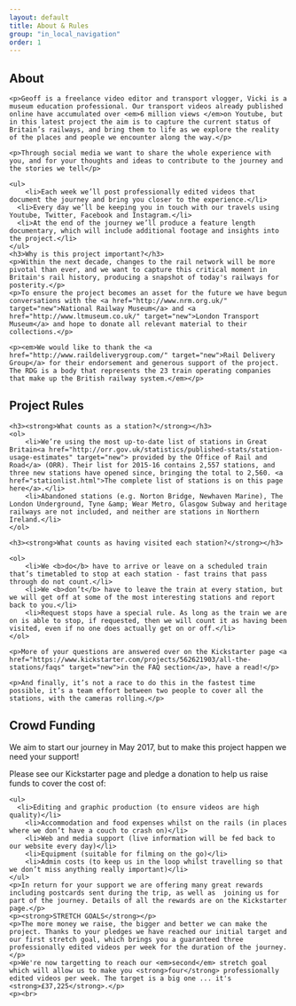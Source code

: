 ```yaml
---
layout: default
title: About & Rules
group: "in_local_navigation"
order: 1
---
```


<a name="project"></a>
<div class="bgbox secondary">
	<h2>About</h2>

	<p>Geoff is a freelance video editor and transport vlogger, Vicki is a museum education professional. Our transport videos already published online have accumulated over <em>6 million views </em>on Youtube, but in this latest project the aim is to capture the current status of Britain’s railways, and bring them to life as we explore the reality of the places and people we encounter along the way.</p>

	<p>Through social media we want to share the whole experience with you, and for your thoughts and ideas to contribute to the journey and the stories we tell</p>

	<ul>
		<li>Each week we’ll post professionally edited videos that document the journey and bring you closer to the experience.</li>
	  <li>Every day we’ll be keeping you in touch with our travels using Youtube, Twitter, Facebook and Instagram.</li>
	  <li>At the end of the journey we’ll produce a feature length documentary, which will include additional footage and insights into the project.</li>
    </ul>
	<h3>Why is this project important?</h3>
	<p>Within the next decade, changes to the rail network will be more pivotal than ever, and we want to capture this critical moment in Britain's rail history, producing a snapshot of today's railways for posterity.</p>
	<p>To ensure the project becomes an asset for the future we have begun conversations with the <a href="http://www.nrm.org.uk/" target="new">National Railway Museum</a> and <a href="http://www.ltmuseum.co.uk/" target="new">London Transport Museum</a> and hope to donate all relevant material to their collections.</p>

	<p><em>We would like to thank the <a href="http://www.raildeliverygroup.com/" target="new">Rail Delivery Group</a> for their endorsement and generous support of the project. The RDG is a body that represents the 23 train operating companies that make up the British railway system.</em></p>
</div>


<a name="rules"></a>
<div class="bgbox secondary">
	<h2>Project Rules</h2>

	<h3><strong>What counts as a station?</strong></h3>
	<ol>
		<li>We’re using the most up-to-date list of stations in Great Britain<a href="http://orr.gov.uk/statistics/published-stats/station-usage-estimates" target="new"> provided by the Office of Rail and Road</a> (ORR). Their list for 2015-16 contains 2,557 stations, and three new stations have opened since, bringing the total to 2,560. <a href="stationlist.html">The complete list of stations is on this page here</a>.</li>
		<li>Abandoned stations (e.g. Norton Bridge, Newhaven Marine), The London Underground, Tyne &amp; Wear Metro, Glasgow Subway and heritage railways are not included, and neither are stations in Northern Ireland.</li>
	</ol>

	<h3><strong>What counts as having visited each station?</strong></h3>

	<ol>
		<li>We <b>do</b> have to arrive or leave on a scheduled train that’s timetabled to stop at each station - fast trains that pass through do not count.</li>
		<li>We <b>don’t</b> have to leave the train at every station, but we will get off at some of the most interesting stations and report back to you.</li>
		<li>Request stops have a special rule. As long as the train we are on is able to stop, if requested, then we will count it as having been visited, even if no one does actually get on or off.</li>
	</ol>

	<p>More of your questions are answered over on the Kickstarter page <a href="https://www.kickstarter.com/projects/562621903/all-the-stations/faqs" target="new">in the FAQ section</a>, have a read!</p>

	<p>And finally, it’s not a race to do this in the fastest time possible, it’s a team effort between two people to cover all the stations, with the cameras rolling.</p>
</div>

<div class="bgbox primary padding-top-large">
	<a name="funding"></a>
	<h2 class="color-white">Crowd Funding</h2>
	<p>We aim to start our journey in May 2017, but to make this project happen we need your support!</p>
	<p>Please see our Kickstarter page and pledge a donation to help us raise funds to cover the cost of:</p>

	<ul>
	  <li>Editing and graphic production (to ensure videos are high quality)</li>
		<li>Accommodation and food expenses whilst on the rails (in places where we don’t have a couch to crash on)</li>
		<li>Web and media support (live information will be fed back to our website every day)</li>
		<li>Equipment (suitable for filming on the go)</li>
		<li>Admin costs (to keep us in the loop whilst travelling so that we don’t miss anything really important)</li>
	</ul>
	<p>In return for your support we are offering many great rewards including postcards sent during the trip, as well as  joining us for part of the journey. Details of all the rewards are on the Kickstarter page.</p>
	<p><strong>STRETCH GOALS</strong></p>
	<p>The more money we raise, the bigger and better we can make the project. Thanks to your pledges we have reached our initial target and our first stretch goal, which brings you a guaranteed three professionally edited videos per week for the duration of the journey.</p>
	<p>We're now targetting to reach our <em>second</em> stretch goal which will allow us to make you <strong>four</strong> professionally edited videos per week. The target is a big one ... it's <strong>£37,225</strong>.</p>
	<p><br>
  </p>
	<!-- <p><a href="https://www.kickstarter.com/projects/562621903/all-the-stations" target="new"><img src="/static/images/backus-white.png" class="img-responsive center-block"></a></p> -->
</div>
